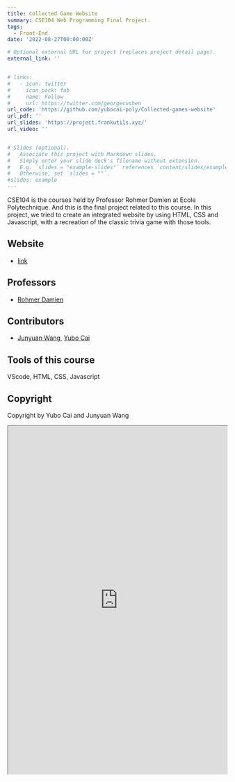 ```yaml
---
title: Collected Game Website
summary: CSE104 Web Programming Final Project.
tags:
  - Front-End
date: '2022-08-27T00:00:00Z'

# Optional external URL for project (replaces project detail page).
external_link: ''


# links:
#   - icon: twitter
#     icon_pack: fab
#     name: Follow
#     url: https://twitter.com/georgecushen
url_code: 'https://github.com/yubocai-poly/Collected-games-website'
url_pdf: ''
url_slides: 'https://project.frankutils.xyz/'
url_video: ''


# Slides (optional).
#   Associate this project with Markdown slides.
#   Simply enter your slide deck's filename without extension.
#   E.g. `slides = "example-slides"` references `content/slides/example-slides.md`.
#   Otherwise, set `slides = ""`.
#slides: example
---
```

CSE104 is the courses held by Professor Rohmer Damien at Ecole Polytechnique. And this is the final project related to this course. In this project, we tried to create an integrated website by using HTML, CSS and Javascript, with a recreation of the classic trivia game with those tools.

## Website
- [link](https://project.frankutils.xyz/)

## Professors
- [Rohmer Damien](https://imagecomputing.net/damien.rohmer/)

## Contributors
- [Junyuan Wang](https://github.com/frank2002), [Yubo Cai](https://github.com/yubocai-poly)

## Tools of this course
VScode, HTML, CSS, Javascript

## Copyright
Copyright by Yubo Cai and Junyuan Wang

<iframe id="myframe"
      src="https://docdro.id/Z02e8Wp"
      width="100%" height="800" frameborder="1"></iframe>


